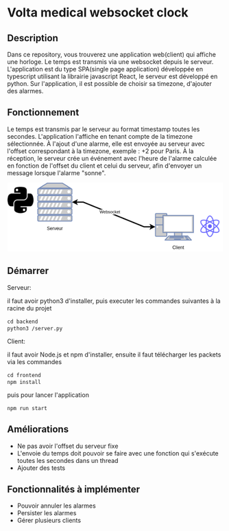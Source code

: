 # Volta medical websocket clock

## Description

Dans ce repository, vous trouverez une application web(client) qui affiche une horloge. Le temps est transmis via une websocket depuis le serveur. L'application est du type SPA(single page application) développée en typescript utilisant la librairie javascript React, le serveur est développé en python. Sur l'application, il est possible de choisir sa timezone, d'ajouter des alarmes.

## Fonctionnement

Le temps est transmis par le serveur au format timestamp toutes les secondes. L'application l'affiche en tenant compte de la timezone sélectionnée. À l'ajout d'une alarme, elle est envoyée au serveur avec l'offset correspondant à la timezone, exemple : +2 pour Paris. À la réception, le serveur crée un événement avec l'heure de l'alarme calculée en fonction de l'offset du client et celui du serveur, afin d'envoyer un message lorsque l'alarme "sonne".

![schéma de l'architecture](websocket-clock.png)

## Démarrer

Serveur:

il faut avoir python3 d'installer, puis executer les commandes suivantes à la racine du projet

```
cd backend
python3 /server.py
```

Client:

il faut avoir Node.js et npm d'installer, ensuite il faut télécharger les packets via les commandes

```
cd frontend
npm install
```

puis pour lancer l'application

```
npm run start
```

## Améliorations

- Ne pas avoir l'offset du serveur fixe
- L'envoie du temps doit pouvoir se faire avec une fonction qui s'exécute toutes les secondes dans un thread
- Ajouter des tests

## Fonctionnalités à implémenter

- Pouvoir annuler les alarmes
- Persister les alarmes
- Gérer plusieurs clients
